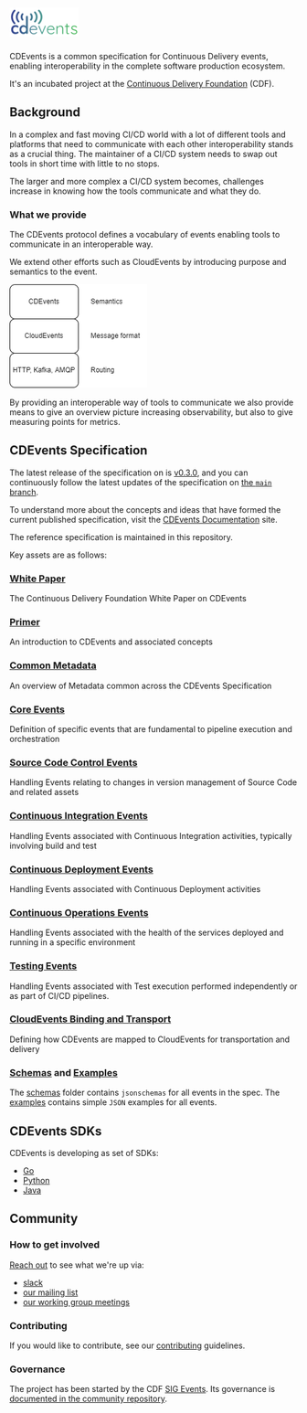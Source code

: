 # ![CDEvents](cdevents_horizontal-color.png)

CDEvents is a common specification for Continuous Delivery events, enabling
interoperability in the complete software production ecosystem.

It's an incubated project at the
[Continuous Delivery Foundation](https://cd.foundation) (CDF).

## Background
<!--
Resources used for the background text
https://cd.foundation/blog/2021/03/16/cd-foundation-announces-industry-initiative-to-standardize-events-from-ci-cd-systems/
https://github.com/cdfoundation/toc/blob/master/sigs/sig-events.md
https://github.com/cdfoundation/sig-events
https://github.com/cdfoundation/toc/blob/master/proposals/cdevents/cdevents.md
-->
In a complex and fast moving CI/CD world with a lot of different tools and
platforms that need to communicate with each other interoperability stands as a
crucial thing. The maintainer of a CI/CD system needs to swap out tools in short
time with little to no stops.

The larger and more complex a CI/CD system becomes, challenges increase in
knowing how the tools communicate and what they do.

### What we provide

The CDEvents protocol defines a vocabulary of events enabling tools to
communicate in an interoperable way.

We extend other efforts such as CloudEvents by introducing purpose and semantics
to the event.

![stack](./images/stack.png)

By providing an interoperable way of tools to communicate we also provide means
to give an overview picture increasing observability, but also to give measuring
points for metrics.

## CDEvents Specification

The latest release of the specification on is
[v0.3.0](https://github.com/cdevents/spec/blob/v0.3.0/spec.md), and you can
continuously follow the latest updates of the specification on [the `main`
branch](./spec.md).

To understand more about the concepts and ideas that have formed the current published
specification, visit the [CDEvents Documentation](https://cdevents.dev/docs/) site.

The reference specification is maintained in this repository.

Key assets are as follows:

### [White Paper](./CDEvents_Whitepaper.pdf)

The Continuous Delivery Foundation White Paper on CDEvents

### [Primer](https://cdevents.dev/docs/primer/)

An introduction to CDEvents and associated concepts

### [Common Metadata](./spec.md)

An overview of Metadata common across the CDEvents Specification

### [Core Events](./core.md)

Definition of specific events that are fundamental to pipeline execution and orchestration

### [Source Code Control Events](./source-code-version-control.md)

Handling Events relating to changes in version management of Source Code and related assets

### [Continuous Integration Events](./continuous-integration.md)

Handling Events associated with Continuous Integration activities, typically involving build and test

### [Continuous Deployment Events](./continuous-deployment.md)

Handling Events associated with Continuous Deployment activities

### [Continuous Operations Events](./continuous-operations.md)

Handling Events associated with the health of the services deployed and running in a specific environment

### [Testing Events](./testing-events.md)

Handling Events associated with Test execution performed independently or as part of CI/CD pipelines.

### [CloudEvents Binding and Transport](./cloudevents-binding.md)

Defining how CDEvents are mapped to CloudEvents for transportation and delivery

### [Schemas](./schemas/) and [Examples](./examples/)

The [schemas](./schemas/) folder contains `jsonschemas` for all events in the spec. The [examples](./examples/) contains simple `JSON` examples for all events.

## CDEvents SDKs

CDEvents is developing as set of SDKs:

* [Go](https://github.com/cdevents/sdk-go)
* [Python](https://github.com/cdevents/sdk-python)
* [Java](https://github.com/cdevents/sdk-java)

## Community

### How to get involved

[Reach out](https://github.com/cdevents/community/blob/main/governance.md#project-communication-channels) to see what we're up
via:

* [slack](https://cdeliveryfdn.slack.com/archives/C030SKZ0F4K)
* [our mailing list](https://groups.google.com/g/cdevents-dev)
* [our working group meetings](https://calendar.google.com/event?action=TEMPLATE&tmeid=aWhyZjVwb3F2MnY2bml0anUyNDRvazdkdWpfMjAyMjAyMjJUMTYwMDAwWiBhbmRyZWEuZnJpdHRvbGlAbQ&tmsrc=andrea.frittoli%40gmail.com&scp=ALL)

### Contributing

If you would like to contribute, see our [contributing](https://cdevents.dev/community/contribution-guidelines/)
guidelines.

### Governance

The project has been started by the CDF [SIG Events](https://github.com/cdfoundation/sig-events).
Its governance is [documented in the community repository](https://github.com/cdevents/community/blob/main/governance.md).
